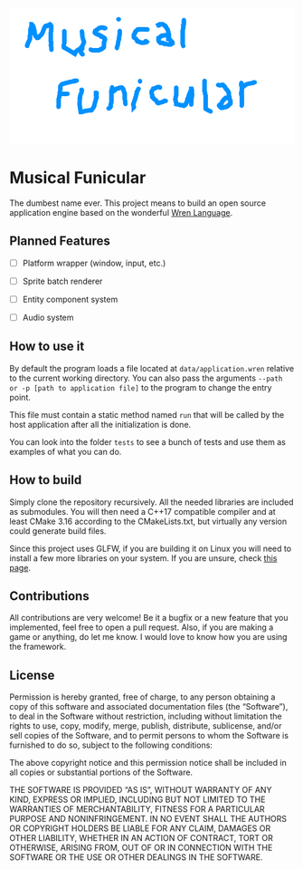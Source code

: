 ![](./logo.jpg "")

# Musical Funicular

The dumbest name ever. This project means to build an open source application engine based on the wonderful [Wren Language](https://wren.io/).


## Planned Features

- [ ] Platform wrapper (window, input, etc.)
- [ ] Sprite batch renderer
- [ ] Entity component system
- [ ] Audio system


## How to use it

By default the program loads a file located at `data/application.wren` relative to the current working directory. You can also pass the arguments `--path or -p [path to application file]` to the program to change the entry point.

This file must contain a static method named `run` that will be called by the host application after all the initialization is done.

You can look into the folder `tests` to see a bunch of tests and use them as examples of what you can do.


## How to build

Simply clone the repository recursively. All the needed libraries are included as submodules. You will then need a C++17 compatible compiler and at least CMake 3.16 according to the CMakeLists.txt, but virtually any version could generate build files.

Since this project uses GLFW, if you are building it on Linux you will need to install a few more libraries on your system. If you are unsure, check [this page](https://glfw.org/docs/latest/build_guide.html).


## Contributions

All contributions are very welcome! Be it a bugfix or a new feature that you implemented, feel free to open a pull request. Also, if you are making a game or anything, do let me know. I would love to know how you are using the framework.


## License

Permission is hereby granted, free of charge, to any person obtaining a copy of this software and associated documentation files (the “Software”), to deal in the Software without restriction, including without limitation the rights to use, copy, modify, merge, publish, distribute, sublicense, and/or sell copies of the Software, and to permit persons to whom the Software is furnished to do so, subject to the following conditions:

The above copyright notice and this permission notice shall be included in all copies or substantial portions of the Software.

THE SOFTWARE IS PROVIDED “AS IS”, WITHOUT WARRANTY OF ANY KIND, EXPRESS OR IMPLIED, INCLUDING BUT NOT LIMITED TO THE WARRANTIES OF MERCHANTABILITY, FITNESS FOR A PARTICULAR PURPOSE AND NONINFRINGEMENT. IN NO EVENT SHALL THE AUTHORS OR COPYRIGHT HOLDERS BE LIABLE FOR ANY CLAIM, DAMAGES OR OTHER LIABILITY, WHETHER IN AN ACTION OF CONTRACT, TORT OR OTHERWISE, ARISING FROM, OUT OF OR IN CONNECTION WITH THE SOFTWARE OR THE USE OR OTHER DEALINGS IN THE SOFTWARE.